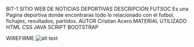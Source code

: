 BIT-1 SITIO WEB DE NOTICIAS DEPORTIVAS
DESCRIPCIÓN
FUTSOC
 Es una Pagina deportiva donde encontraras todo lo relacionado con el futbol, fichajes, resultados, partidos.
AUTOR
Cristian Acero
MATERIAL UTILIZADO
HTML
CSS
JAVA SCRIPT
BOOTSTRAP
 
WIREFIRME
![alt text](image.png)